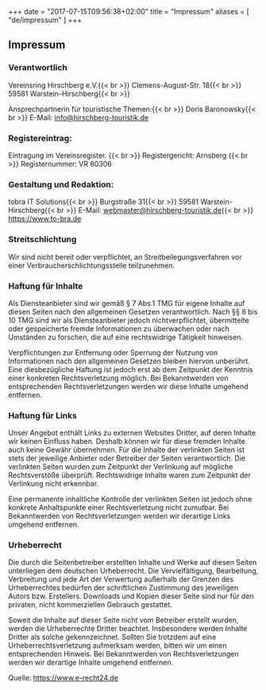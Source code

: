 +++
date = "2017-07-15T09:56:38+02:00"
title = "Impressum"
aliases = [ "de/impressum" ]
+++

## Impressum

### Verantwortlich
Vereinsring Hirschberg e.V.{{< br >}}
Clemens-August-Str. 18{{< br >}}
59581 Warstein-Hirschberg{{< br >}}

Ansprechpartnerin für touristische Themen:{{< br >}}
Doris Baronowsky{{< br >}}
E-Mail: info@hirschberg-touristik.de

### Registereintrag:
Eintragung im Vereinsregister. {{< br >}}
Registergericht: Arnsberg {{< br >}}
Registernummer: VR 80306

### Gestaltung und Redaktion:
tobra IT Solutions{{< br >}}
Burgstraße 31{{< br >}}
59581 Warstein-Hirschberg{{< br >}}
E-Mail: webmaster@hirschberg-touristik.de{{< br >}}
https://www.to-bra.de

### Streitschlichtung
Wir sind nicht bereit oder verpflichtet, an Streitbeilegungsverfahren vor einer
Verbraucherschlichtungsstelle teilzunehmen.

### Haftung für Inhalte
Als Diensteanbieter sind wir gemäß § 7 Abs.1 TMG für eigene Inhalte auf diesen Seiten nach den
allgemeinen Gesetzen verantwortlich. Nach §§ 8 bis 10 TMG sind wir als Diensteanbieter jedoch nichtverpflichtet, übermittelte oder gespeicherte fremde Informationen zu überwachen oder nach Umständen
zu forschen, die auf eine rechtswidrige Tätigkeit hinweisen.

Verpflichtungen zur Entfernung oder Sperrung der Nutzung von Informationen nach den allgemeinen
Gesetzen bleiben hiervon unberührt. Eine diesbezügliche Haftung ist jedoch erst ab dem Zeitpunkt der
Kenntnis einer konkreten Rechtsverletzung möglich. Bei Bekanntwerden von entsprechenden
Rechtsverletzungen werden wir diese Inhalte umgehend entfernen.

### Haftung für Links
Unser Angebot enthält Links zu externen Websites Dritter, auf deren Inhalte wir keinen Einfluss haben.
Deshalb können wir für diese fremden Inhalte auch keine Gewähr übernehmen. Für die Inhalte der
verlinkten Seiten ist stets der jeweilige Anbieter oder Betreiber der Seiten verantwortlich. Die verlinkten
Seiten wurden zum Zeitpunkt der Verlinkung auf mögliche Rechtsverstöße überprüft. Rechtswidrige
Inhalte waren zum Zeitpunkt der Verlinkung nicht erkennbar.

Eine permanente inhaltliche Kontrolle der verlinkten Seiten ist jedoch ohne konkrete Anhaltspunkte einer
Rechtsverletzung nicht zumutbar. Bei Bekanntwerden von Rechtsverletzungen werden wir derartige Links
umgehend entfernen.

### Urheberrecht
Die durch die Seitenbetreiber erstellten Inhalte und Werke auf diesen Seiten unterliegen dem deutschen
Urheberrecht. Die Vervielfältigung, Bearbeitung, Verbreitung und jede Art der Verwertung außerhalb der
Grenzen des Urheberrechtes bedürfen der schriftlichen Zustimmung des jeweiligen Autors bzw.
Erstellers. Downloads und Kopien dieser Seite sind nur für den privaten, nicht kommerziellen Gebrauch
gestattet.

Soweit die Inhalte auf dieser Seite nicht vom Betreiber erstellt wurden, werden die Urheberrechte Dritter
beachtet. Insbesondere werden Inhalte Dritter als solche gekennzeichnet. Sollten Sie trotzdem auf eine
Urheberrechtsverletzung aufmerksam werden, bitten wir um einen entsprechenden Hinweis. Bei
Bekanntwerden von Rechtsverletzungen werden wir derartige Inhalte umgehend entfernen.

Quelle: https://www.e-recht24.de